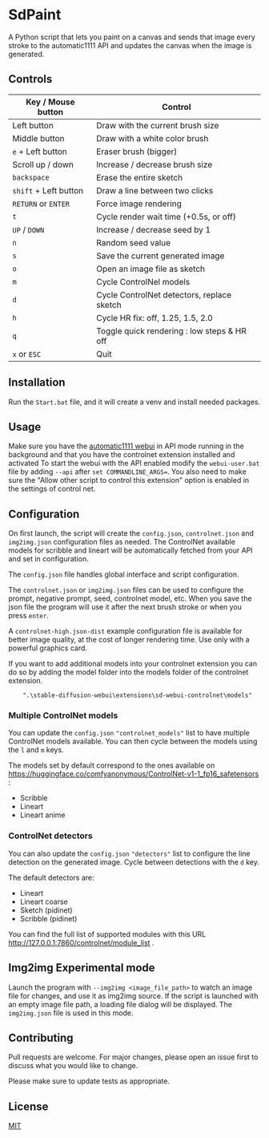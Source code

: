 # SdPaint
A Python script that lets you paint on a canvas and sends that image every stroke to the automatic1111 API and updates the canvas when the image is generated.

## Controls

| Key / Mouse button    | Control                                     |
|-----------------------|---------------------------------------------|
| Left button           | Draw with the current brush size            |
| Middle button         | Draw with a white color brush               |
| `e` + Left button     | Eraser brush (bigger)                       |
| Scroll up / down      | Increase / decrease brush size              |
| `backspace`           | Erase the entire sketch                     |
| `shift` + Left button | Draw a line between two clicks              |
| `RETURN` or `ENTER`   | Force image rendering                       |
| `t`                   | Cycle render wait time (+0.5s, or off)      |
| `UP` / `DOWN`         | Increase / decrease seed by 1               |
| `n`                   | Random seed value                           |
| `s`                   | Save the current generated image            |
| `o`                   | Open an image file as sketch                |
| `m`                   | Cycle ControlNel models                     |
| `d`                   | Cycle ControlNet detectors, replace sketch  |
| `h`                   | Cycle HR fix: off, 1.25, 1.5, 2.0           |
| `q`                   | Toggle quick rendering : low steps & HR off |
| `x` or `ESC`          | Quit                                        |


## Installation

Run the `Start.bat` file, and it will create a venv and install needed packages.

## Usage

Make sure you have the [automatic1111 webui](https://github.com/AUTOMATIC1111/stable-diffusion-webui) in API mode running in the background and that you have the controlnet extension installed and activated
To start the webui with the API enabled modify the `webui-user.bat` file by adding `--api` after `set COMMANDLINE_ARGS=`.
You also need to make sure the "Allow other script to control this extension" option is enabled in the settings of control net.

## Configuration

On first launch, the script will create the `config.json`, `controlnet.json` and `img2img.json` configuration files as needed. The ControlNet
available models for scribble and lineart will be automatically fetched from your API and set in configuration.

The `config.json` file handles global interface and script configuration.

The `controlnet.json` or `img2img.json` files can be used to configure the prompt, negative prompt, seed, controlnet model, etc. 
When you save the json file the program will use it after the next brush stroke or when you press `enter`.

A `controlnet-high.json-dist` example configuration file is available for better image quality, at the cost of longer rendering time.
Use only with a powerful graphics card.

If you want to add additional models into your controlnet extension you can do so by adding the model folder into the models folder of the controlnet extension.
```
    ".\stable-diffusion-webui\extensions\sd-webui-controlnet\models"
```

### Multiple ControlNet models

You can update the `config.json` `"controlnet_models"` list to have multiple ControlNet models available. You can then cycle 
between the models using the `l` and `m` keys.

The models set by default correspond to the ones available on https://huggingface.co/comfyanonymous/ControlNet-v1-1_fp16_safetensors :
 - Scribble
 - Lineart
 - Lineart anime

### ControlNet detectors

You can also update the `config.json` `"detectors"` list to configure the line detection on the generated image. Cycle between detections
with the `d` key.

The default detectors are:
 - Lineart
 - Lineart coarse
 - Sketch (pidinet)
 - Scribble (pidinet)

You can find the full list of supported modules with this URL http://127.0.0.1:7860/controlnet/module_list .

## Img2img Experimental mode

Launch the program with `--img2img <image_file_path>` to watch an image file for changes, and use it as img2img source. If the script is launched
with an empty image file path, a loading file dialog will be displayed.
The `img2img.json` file is used in this mode.

## Contributing

Pull requests are welcome. For major changes, please open an issue first
to discuss what you would like to change.

Please make sure to update tests as appropriate.

## License

[MIT](https://choosealicense.com/licenses/mit/)